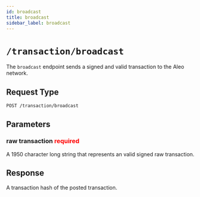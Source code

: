 ```yaml
---
id: broadcast
title: broadcast
sidebar_label: broadcast
---
```


# `/transaction/broadcast`

The `broadcast` endpoint sends a signed and valid transaction to the Aleo network.

## Request Type

```
POST /transaction/broadcast
```

## Parameters

### raw transaction <span style="color:red">required</span>

A 1950 character long string that represents an valid signed raw transaction.

## Response

A transaction hash of the posted transaction.
